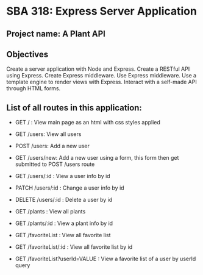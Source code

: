 # SBA 318: Express Server Application
## Project name: A Plant API
## Objectives
Create a server application with Node and Express.
Create a RESTful API using Express.
Create Express middleware.
Use Express middleware.
Use a template engine to render views with Express.
Interact with a self-made API through HTML forms.

## List of all routes in this application:
- GET / : View main page as an html with css styles applied
  
- GET /users: View all users
- POST /users: Add a new user
- GET /users/new: Add a new user using a form, this form then get submitted to POST /users route 
- GET /users/:id : View a user info by id
- PATCH /users/:id : Change a user info by id
- DELETE /users/:id : Delete a user by id
  
- GET /plants : View all plants
- GET /plants/:id : View a plant info by id
  
- GET /favoriteList : View all favorite list 
- GET /favoriteList/:id : View all favorite list by id
- GET /favoriteList?userId=VALUE : View a favorite list of a user by userId query

